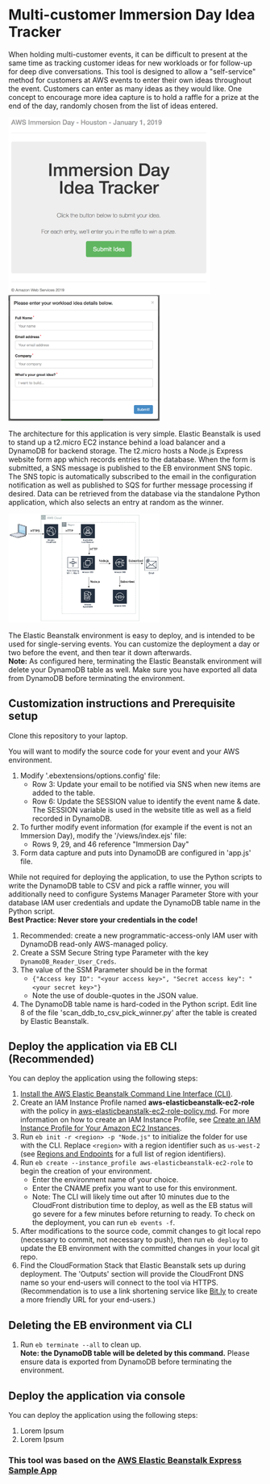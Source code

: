 # Multi-customer Immersion Day Idea Tracker
When holding multi-customer events, it can be difficult to present at the same time as tracking customer ideas for new workloads or for follow-up for deep dive conversations.  This tool is designed to allow a "self-service" method for customers at AWS events to enter their own ideas throughout the event.  Customers can enter as many ideas as they would like.  One concept to encourage more idea capture is to hold a raffle for a prize at the end of the day, randomly chosen from the list of ideas entered.  

<img src="misc/homepage.png" alt="Home Page" width="400"/>

<img src="misc/form.png" alt="Entry Form" width="300"/>


The architecture for this application is very simple.  Elastic Beanstalk is used to stand up a t2.micro EC2 instance behind a load balancer and a DynamoDB for backend storage.  The t2.micro hosts a Node.js Express website form app which records entries to the database.  When the form is submitted, a SNS message is published to the EB environment SNS topic.  The SNS topic is automatically subscribed to the email in the configuration notification as well as published to SQS for further message processing if desired.  Data can be retrieved from the database via the standalone Python application, which also selects an entry at random as the winner.

<img src="misc/MCID_Opp_Arch.png" alt="Architecture" width="300"/>

The Elastic Beanstalk environment is easy to deploy, and is intended to be used for single-serving events.  You can customize the deployment a day or two before the event, and then tear it down afterwards.  
**Note:** As configured here, terminating the Elastic Beanstalk environment will delete your DynamoDB table as well.  Make sure you have exported all data from DynamoDB before terminating the environment.


## Customization instructions and Prerequisite setup
Clone this repository to your laptop.

You will want to modify the source code for your event and your AWS environment.
  1. Modify '.ebextensions/options.config' file:
     * Row 3: Update your email to be notified via SNS when new items are added to the table.
     * Row 6: Update the SESSION value to identify the event name & date.  The SESSION variable is used in the website title as well as a field recorded in DynamoDB.
  2. To further modify event information (for example if the event is not an Immersion Day), modify the '/views/index.ejs' file:
     * Rows 9, 29, and 46 reference "Immersion Day"
  3. Form data capture and puts into DynamoDB are configured in 'app.js' file.

While not required for deploying the application, to use the Python scripts to write the DynamoDB table to CSV and pick a raffle winner, you will additionally need to configure Systems Manager Parameter Store with your database IAM user credentials and update the DynamoDB table name in the Python script.  
**Best Practice: Never store your credentials in the code!**
  1. Recommended: create a new programmatic-access-only IAM user with DynamoDB read-only AWS-managed policy.
  2. Create a SSM Secure String type Parameter with the key `DynamoDB_Reader_User_Creds`.
  3. The value of the SSM Parameter should be in the format
     * `{"Access key ID": "<your access key>", "Secret access key": "<your secret key>"}`
     * Note the use of double-quotes in the JSON value.
  4. The DynamoDB table name is hard-coded in the Python script.  Edit line 8 of the file 'scan_ddb_to_csv_pick_winner.py' after the table is created by Elastic Beanstalk.


## Deploy the application via EB CLI (Recommended)
You can deploy the application using the following steps:
  1. [Install the AWS Elastic Beanstalk Command Line Interface (CLI)](http://docs.aws.amazon.com/elasticbeanstalk/latest/dg/eb-cli3-install.html).
  2. Create an IAM Instance Profile named **aws-elasticbeanstalk-ec2-role** with the policy in [aws-elasticbeanstalk-ec2-role-policy.md](aws-elasticbeanstalk-ec2-role-policy.md). For more information on how to create an IAM Instance Profile, see [Create an IAM Instance Profile for Your Amazon EC2 Instances](https://docs.aws.amazon.com/codedeploy/latest/userguide/how-to-create-iam-instance-profile.html).
  3. Run `eb init -r <region> -p "Node.js"` to initialize the folder for use with the CLI. Replace `<region>` with a region identifier such as `us-west-2` (see [Regions and Endpoints](https://docs.amazonaws.cn/en_us/general/latest/gr/rande.html#elasticbeanstalk_region) for a full list of region identifiers).
  4. Run `eb create --instance_profile aws-elasticbeanstalk-ec2-role` to begin the creation of your environment.
     * Enter the environment name of your choice.
     * Enter the CNAME prefix you want to use for this environment.
     * Note: The CLI will likely time out after 10 minutes due to the CloudFront distribution time to deploy, as well as the EB status will go severe for a few minutes before returning to ready.  To check on the deployment, you can run `eb events -f`.
  5. After modifications to the source code, commit changes to git local repo (necessary to commit, not necessary to push), then run `eb deploy` to update the EB environment with the committed changes in your local git repo.
  6. Find the CloudFormation Stack that Elastic Beanstalk sets up during deployment.  The 'Outputs' section will provide the CloudFront DNS name so your end-users will connect to the tool via HTTPS.  (Recommendation is to use a link shortening service like [Bit.ly](http://bit.ly) to create a more friendly URL for your end-users.)

## Deleting the EB environment via CLI
  1. Run `eb terminate --all` to clean up.  
  **Note: the DynamoDB table will be deleted by this command.**  Please ensure data is exported from DynamoDB before terminating the environment.



## Deploy the application via console
You can deploy the application using the following steps:
  1. Lorem Ipsum
  2. Lorem Ipsum

### This tool was based on the [AWS Elastic Beanstalk Express Sample App](https://github.com/aws-samples/eb-node-express-sample)

